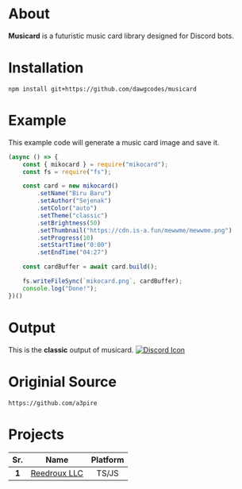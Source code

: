 # __About__
**Musicard** is a futuristic music card library designed for Discord bots.

# __Installation__
```
npm install git+https://github.com/dawgcodes/musicard
```

# __Example__
This example code will generate a music card image and save it.
```js
(async () => {
    const { mikocard } = require("mikocard");
    const fs = require("fs");

    const card = new mikocard()
        .setName("Biru Baru")
        .setAuthor("Sejenak")
        .setColor("auto")
        .setTheme("classic")
        .setBrightness(50)
        .setThumbnail("https://cdn.is-a.fun/mewwme/mewwme.png")
        .setProgress(10)
        .setStartTime("0:00")
        .setEndTime("04:27")

    const cardBuffer = await card.build();

    fs.writeFileSync(`mikocard.png`, cardBuffer);
    console.log("Done!");
})()
```

# __Output__
This is the **classic** output of musicard.
[![Discord Icon](https://raw.githubusercontent.com/dawgcodes/cdn/main/dawgcodes/theme1/31.png)](https://your-discord-server-link.com)



# Originial Source

```
https://github.com/a3pire
```
# Projects
|  Sr.  |            Name            |  Platform  |
|:-----:|:--------------------------:|:----------:|
| **1** | [Reedroux LLC](https://reedroux.biz/) | TS/JS |
